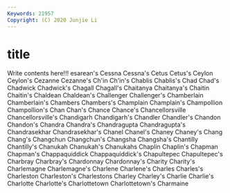 ```yaml
---
Keywords: 21957
Copyright: (C) 2020 Junjie Li
---
```


# title

Write contents here!!!
esarean's 
Cessna 
Cessna's 
Cetus 
Cetus's
Ceylon 
Ceylon's 
Cezanne 
Cezanne's 
Ch'in 
Ch'in's 
Chablis 
Chablis's 
Chad 
Chad's
Chadwick 
Chadwick's 
Chagall 
Chagall's 
Chaitanya 
Chaitanya's 
Chaitin 
Chaitin's 
Chaldean 
Chaldean's
Challenger 
Challenger's 
Chamberlain 
Chamberlain's 
Chambers 
Chambers's 
Champlain 
Champlain's 
Champollion 
Champollion's
Chan 
Chan's 
Chance 
Chance's 
Chancellorsville 
Chancellorsville's 
Chandigarh 
Chandigarh's 
Chandler 
Chandler's
Chandon 
Chandon's 
Chandra 
Chandra's 
Chandragupta 
Chandragupta's 
Chandrasekhar 
Chandrasekhar's 
Chanel 
Chanel's
Chaney 
Chaney's 
Chang 
Chang's 
Changchun 
Changchun's 
Changsha 
Changsha's 
Chantilly 
Chantilly's
Chanukah 
Chanukah's 
Chanukahs 
Chaplin 
Chaplin's 
Chapman 
Chapman's 
Chappaquiddick 
Chappaquiddick's 
Chapultepec
Chapultepec's 
Charbray 
Charbray's 
Chardonnay 
Chardonnay's 
Charity 
Charity's 
Charlemagne 
Charlemagne's 
Charlene
Charlene's 
Charles 
Charles's 
Charleston 
Charleston's 
Charlestons 
Charley 
Charley's 
Charlie 
Charlie's
Charlotte 
Charlotte's 
Charlottetown 
Charlottetown's 
Charmaine 
